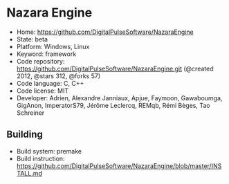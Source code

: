 # Nazara Engine

- Home: https://github.com/DigitalPulseSoftware/NazaraEngine
- State: beta
- Platform: Windows, Linux
- Keyword: framework
- Code repository: https://github.com/DigitalPulseSoftware/NazaraEngine.git (@created 2012, @stars 312, @forks 57)
- Code language: C, C++
- Code license: MIT
- Developer: Adrien, Alexandre Janniaux, Apjue, Faymoon, Gawaboumga, GigAnon, ImperatorS79, Jérôme Leclercq, REMqb, Rémi Bèges, Tao Schreiner

## Building

- Build system: premake
- Build instruction: https://github.com/DigitalPulseSoftware/NazaraEngine/blob/master/INSTALL.md

